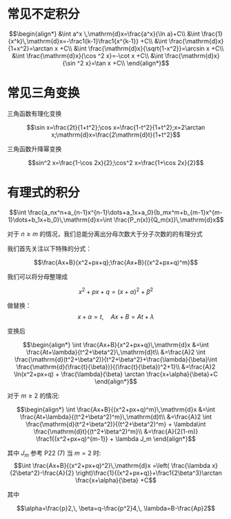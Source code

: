 <head>
<script id="MathJax-script" async src="https://cdn.jsdelivr.net/npm/mathjax@3/es5/tex-mml-chtml.js"></script>
</head>

# 常见不定积分

$$\begin{align*}
    &\int a^x \,\mathrm{d}x=\frac{a^x}{\ln a}+C\\
    &\int \frac{1}{x^k}\,\mathrm{d}x=-\frac1{k-1}\frac1{x^{k-1}} +C\\
    &\int \frac{\mathrm{d}x}{1+x^2}=\arctan x +C\\
    &\int \frac{\mathrm{d}x}{\sqrt{1-x^2}}=\arcsin x +C\\
    &\int \frac{\mathrm{d}x}{\cos ^2 x}=-\cot x +C\\
    &\int \frac{\mathrm{d}x}{\sin ^2 x}=\tan x +C\\
\end{align*}$$
# 常见三角变换

三角函数有理化变换

$$\sin x=\frac{2t}{1+t^2};\cos x=\frac{1-t^2}{1+t^2};x=2\arctan x;\mathrm{d}x=\frac{2\mathrm{d}t}{1+t^2}$$

三角函数升降幂变换

$$sin^2 x=\frac{1-\cos 2x}{2};\cos^2 x=\frac{1+\cos 2x}{2}$$

# 有理式的积分

$$\int \frac{a_nx^n+a_{n-1}x^{n-1}\dots+a_1x+a_0}{b_mx^m+b_{m-1}x^{m-1}\dots+b_1x+b_0}\,\mathrm{d}x=\int \frac{P_n(x)}{Q_m(x)}\,\mathrm{d}x$$

对于 $n\geq m$ 的情况，我们总能分离出分母次数大于分子次数的的有理分式

我们首先关注以下特殊的分式：

$$\frac{Ax+B}{x^2+px+q};\frac{Ax+B}{(x^2+px+q)^m}$$

我们可以将分母整理成

$$x^2+px+q=(x+\alpha)^2+\beta^2$$

做替换：
$$x+\alpha =t,\quad Ax+B=At+\lambda$$

变换后

$$\begin{align*}
    \int \frac{Ax+B}{x^2+px+q}\,\mathrm{d}x
    &=\int \frac{At+\lambda}{t^2+\beta^2}\,\mathrm{d}t\\
    &=\frac{A}2 \int \frac{\mathrm{d}(t^2+\beta^2)}{t^2+\beta^2}+\frac{\lambda}{\beta}\int \frac{\mathrm{d}(\frac{t}{\beta})}{(\frac{t}{\beta})^2+1}\\
    &=\frac{A}2 \ln(x^2+px+q) + \frac{\lambda}{\beta} \arctan \frac{x+\alpha}{\beta}+C
\end{align*}$$

对于 $m\geq 2$ 的情况:

$$\begin{align*}
    \int \frac{Ax+B}{(x^2+px+q)^m}\,\mathrm{d}x
    &=\int \frac{At+\lambda}{(t^2+\beta^2)^m}\,\mathrm{d}t\\
    &=\frac{A}2 \int \frac{\mathrm{d}(t^2+\beta^2)}{(t^2+\beta^2)^m} + \lambda\int \frac{\mathrm{d}t}{(t^2+\beta^2)^m}\\
    &=\frac{A}{2(1-m)} \frac1{(x^2+px+q)^{m-1}} + \lambda J_m
\end{align*}$$

其中 $J_m$ 参考 P22 (7)
当 $m= 2$ 时:
$$\int \frac{Ax+B}{(x^2+px+q)^2}\,\mathrm{d}x =\left( \frac{\lambda x}{2\beta^2}-\frac{A}{2} \right)\frac{1}{(x^2+px+q)}+\frac1{2\beta^3}\arctan \frac{x+\alpha}{\beta} +C$$

其中

$$\alpha=\frac{p}2,\, \beta=q-\frac{p^2}4,\, \lambda=B-\frac{Ap}2$$

